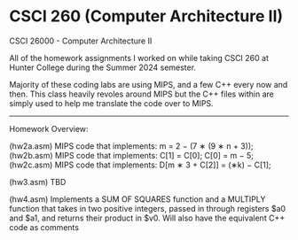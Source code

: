 # CSCI 260 (Computer Architecture II)
CSCI 26000 - Computer Architecture II

All of the homework assignments I worked on while taking CSCI 260 at Hunter College during the Summer 2024 semester.

Majority of these coding labs are using MIPS, and a few C++ every now and then. This class heavily revoles around MIPS but the C++ files within are simply used to help me translate the code over to MIPS. 
____________________________________________________________________________________________________________________________________________________________
Homework Overview:

(hw2a.asm) MIPS code that implements: 
    m = 2 − (7 ∗ (9 ∗ n + 3));
(hw2b.asm) MIPS code that implements:
    C[1] = C[0];
    C[0] = m − 5;
(hw2c.asm) MIPS code that implements:
    D[m ∗ 3 + C[2]] = (∗k) − C[1];
    
(hw3.asm) TBD

(hw4.asm) Implements a SUM OF SQUARES function and a MULTIPLY function that takes in two positive integers, passed in through registers $a0 and $a1, and returns their product in $v0. Will also have the equivalent C++ code as comments
